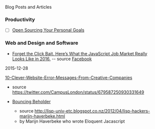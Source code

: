Blog Posts and Articles

### Productivity
- [ ] [Open Sourcing Your Personal Goals](http://una.github.io/personal-goals-guide/)

### Web and Design and Software

- [Forget the Click Bait. Here’s What the JavaScript Job Market Really Looks Like in 2016.](https://medium.com/javascript-scene/forget-the-click-bait-here-s-what-the-javascript-job-market-really-looks-like-in-2016-ddfe0d39b467#.quk6hn7tx)
-- source  [Facebook](https://www.facebook.com/salamihong/posts/10208382284093441)

2015-12-28

  [10-Clever-Website-Error-Messages-From-Creative-Companies](https://blog.hubspot.com/blog/tabid/6307/bid/33766/10-Clever-Website-Error-Messages-From-Creative-Companies.aspx)
   - source https://twitter.com/CampusLondon/status/679587250930331649

- [Bouncing Beholder](http://marijnhaverbeke.nl/js1k/)
  - source http://lisp-univ-etc.blogspot.co.nz/2012/04/lisp-hackers-marijn-haverbeke.html
  - by Marijn Haverbeke who wrote Eloquent Jacascript
